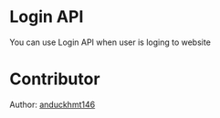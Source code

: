 # Login API

You can use Login API when user is loging to website

# Contributor

Author: [anduckhmt146](anduckhmt146)
